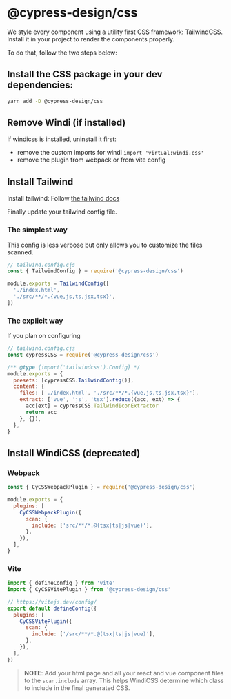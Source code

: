 # @cypress-design/css

We style every component using a utility first CSS framework: TailwindCSS.
Install it in your project to render the components properly.

To do that, follow the two steps below:

## Install the CSS package in your dev dependencies:

```bash
yarn add -D @cypress-design/css
```

## Remove Windi (if installed)

If windicss is installed, uninstall it first:

- remove the custom imports for windi `import 'virtual:windi.css'`
- remove the plugin from webpack or from vite config

## Install Tailwind

Install tailwind: Follow [the tailwind docs](https://tailwindcss.com/docs/installation/using-postcss)

Finally update your tailwind config file.

### The simplest way

This config is less verbose but only allows you to customize the files scanned.

```js
// tailwind.config.cjs
const { TailwindConfig } = require('@cypress-design/css')

module.exports = TailwindConfig([
  './index.html',
  './src/**/*.{vue,js,ts,jsx,tsx}',
])
```

### The explicit way

If you plan on configuring

```js
// tailwind.config.cjs
const cypressCSS = require('@cypress-design/css')

/** @type {import('tailwindcss').Config} */
module.exports = {
  presets: [cypressCSS.TailwindConfig()],
  content: {
    files: ['./index.html', './src/**/*.{vue,js,ts,jsx,tsx}'],
    extract: ['vue', 'js', 'tsx'].reduce((acc, ext) => {
      acc[ext] = cypressCSS.TailwindIconExtractor
      return acc
    }, {}),
  },
}
```

## Install WindiCSS (deprecated)

### Webpack

```js
const { CyCSSWebpackPlugin } = require('@cypress-design/css')

module.exports = {
  plugins: [
    CyCSSWebpackPlugin({
      scan: {
        include: ['src/**/*.@(tsx|ts|js|vue)'],
      },
    }),
  ],
}
```

### Vite

```js
import { defineConfig } from 'vite'
import { CyCSSVitePlugin } from '@cypress-design/css'

// https://vitejs.dev/config/
export default defineConfig({
  plugins: [
    CyCSSVitePlugin({
      scan: {
        include: ['/src/**/*.@(tsx|ts|js|vue)'],
      },
    }),
  ],
})
```

> **NOTE**: Add your html page and all your react and vue component files to the `scan.include` array.
> This helps WindiCSS determine which class to include in the final generated CSS.
